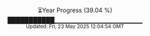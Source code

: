 <p align="center">
⏳Year Progress (39.04 %)<br>
███████████▁▁▁▁▁▁▁▁▁▁▁▁▁▁▁▁▁▁▁ <br>
<sub>Updated: Fri, 23 May 2025 12:04:54 GMT</sub>
</p>


